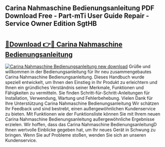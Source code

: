 ## Carina Nahmaschine Bedienungsanleitung PDF Download Free - Part-mTi User Guide Repair - Service Owner Edition SgtHB

# <h2><a href="http://df3hsv.blite.top/?on=Carina+Nahmaschine+Bedienungsanleitung">🔗Download 👉🔴 Carina Nahmaschine Bedienungsanleitung</a></h2>

[![Carina Nahmaschine Bedienungsanleitung new download](https://i.imgur.com/lujVjoI.png)](http://df3hsv.blite.top/?on=Carina+Nahmaschine+Bedienungsanleitung)
Grüße und willkommen in der Bedienungsanleitung für Ihr neu zusammengebautes Carina Nahmaschine Bedienungsanleitung. Dieses Handbuch wurde speziell entwickelt, um Ihnen den Einstieg in Ihr Produkt zu erleichtern und Ihnen ein gründliches Verständnis seiner Merkmale, Funktionen und Fähigkeiten zu vermitteln. Sie finden Schritt-für-Schritt-Anleitungen für Installation, Verwendung, Wartung und Fehlerbehebung. Vielen Dank für Ihre Unterstützung Carina Nahmaschine Bedienungsanleitung Wir schätzen Ihr Feedback und sind bestrebt, einen außergewöhnlichen Kundenservice zu bieten. Mit Funktionen wie der Funktionsliste können Sie mit Ihrem neuen Carina Nahmaschine Bedienungsanleitung außergewöhnliche Ergebnisse erzielen. Wir hoffen, dass das Carina Nahmaschine BedienungsanleitungD Ihnen wertvolle Einblicke gegeben hat, um Ihr neues Gerät in Schwung zu bringen. Wenn Sie auf Probleme stoßen, wenden Sie sich an unseren Kundenservice.
